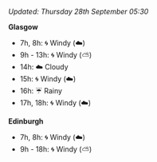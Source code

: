 *Updated: Thursday 28th September 05:30*

**Glasgow**

* 7h, 8h: :cyclone: Windy (:cloud:)
* 9h - 13h: :cyclone: Windy (:partly_sunny:)
* 14h: :cloud: Cloudy
* 15h: :cyclone: Windy (:cloud:)
* 16h: :umbrella: Rainy
* 17h, 18h: :cyclone: Windy (:cloud:)

**Edinburgh**

* 7h, 8h: :cyclone: Windy (:cloud:)
* 9h - 18h: :cyclone: Windy (:partly_sunny:)
